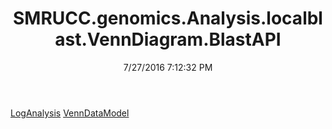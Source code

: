 ﻿---
title: SMRUCC.genomics.Analysis.localblast.VennDiagram.BlastAPI
date: 7/27/2016 7:12:32 PM
---

[LogAnalysis](T-SMRUCC.genomics.Analysis.localblast.VennDiagram.BlastAPI.LogAnalysis.html)
[VennDataModel](T-SMRUCC.genomics.Analysis.localblast.VennDiagram.BlastAPI.VennDataModel.html)
